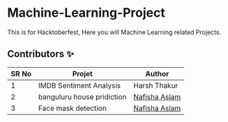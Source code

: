 # Machine-Learning-Project
This is for Hacktoberfest, Here you will Machine Learning related Projects.


## Contributors ✨

| SR No   | Projet | Author  |
| -------| -------- | ---------|
| 1 | IMDB Sentiment Analysis | Harsh Thakur |
| 2 | banguluru house pridiction | [Nafisha Aslam ](https://github.com/Nafisha08)  |  
| 3 | Face mask detection | [ Nafisha Aslam ](https://github.com/Supratimaji) |